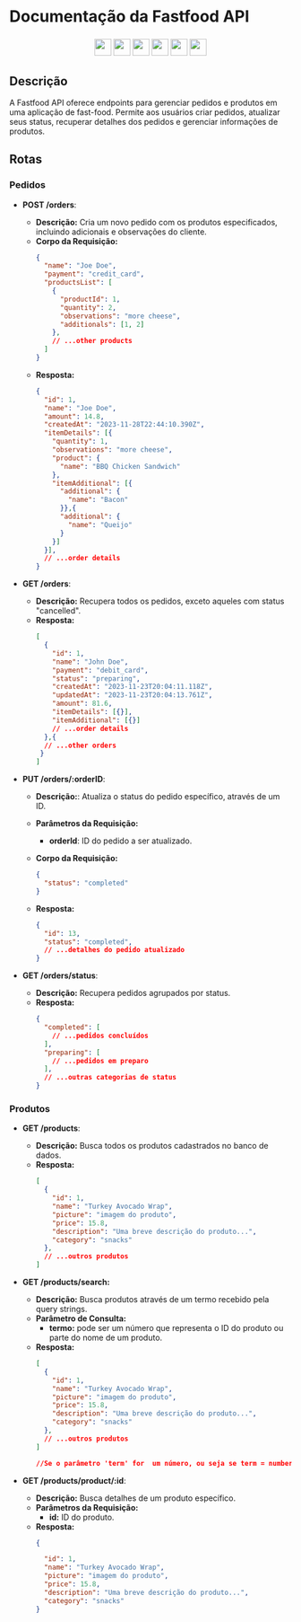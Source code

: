 # Documentação da Fastfood API

<div align="center">

  <h3></h3>

  <img src="https://img.shields.io/badge/Node.js-43853D?style=for-the-badge&logo=node.js&logoColor=white" height="30px"/> 
  <img src="https://img.shields.io/badge/Express.js-404D59?style=for-the-badge&logo=express.js&logoColor=white" height="30px"/>
  <img src="https://img.shields.io/badge/TypeScript-007ACC?style=for-the-badge&logo=typescript&logoColor=white" height="30px"/>
  <img src="https://img.shields.io/badge/PostgreSQL-316192?style=for-the-badge&logo=postgresql&logoColor=white" height="30px"/>
  <img src="https://img.shields.io/badge/Jest-323330?style=for-the-badge&logo=Jest&logoColor=white" height="30px"/>
  <img src="https://img.shields.io/badge/Prisma-3982CE?style=for-the-badge&logo=Prisma&logoColor=white" height="30px"/>
  <!-- Badges source: https://dev.to/envoy_/150-badges-for-github-pnk -->
</div>


## Descrição

A Fastfood API oferece endpoints para gerenciar pedidos e produtos em uma aplicação de fast-food. Permite aos usuários criar pedidos, atualizar seus status, recuperar detalhes dos pedidos e gerenciar informações de produtos.

## Rotas

### Pedidos

- **POST /orders**:

  - __Descrição:__ Cria um novo pedido com os produtos especificados, incluindo adicionais e observações do cliente.
  - __Corpo da Requisição:__
    ```json
    {
      "name": "Joe Doe",
      "payment": "credit_card",
      "productsList": [
        {
          "productId": 1,
          "quantity": 2,
          "observations": "more cheese",
          "additionals": [1, 2]
        },
        // ...other products
      ]
    }
    ```
  - __Resposta:__
    ```json
    {
      "id": 1,
      "name": "Joe Doe",
      "amount": 14.8,
      "createdAt": "2023-11-28T22:44:10.390Z",
      "itemDetails": [{
        "quantity": 1,
        "observations": "more cheese",
        "product": {
          "name": "BBQ Chicken Sandwich"
        },
        "itemAdditional": [{
          "additional": {
            "name": "Bacon"
          }},{
          "additional": {
            "name": "Queijo"  
          }
        }]
      }],
      // ...order details
    }
     ```
  

- **GET /orders**:

  - __Descrição:__ Recupera todos os pedidos, exceto aqueles com status "cancelled".
  - __Resposta:__
    ```json
    [
      {
        "id": 1,
        "name": "John Doe",
        "payment": "debit_card",
        "status": "preparing",
        "createdAt": "2023-11-23T20:04:11.118Z",
        "updatedAt": "2023-11-23T20:04:13.761Z",
        "amount": 81.6,
        "itemDetails": [{}],
        "itemAdditional": [{}]
        // ...order details
      },{
      // ...other orders
     }
    ]  
    ```

- **PUT /orders/:orderID**:

  - __Descrição:__: Atualiza o status do pedido específico, através de um ID.

  - __Parâmetros da Requisição:__ 
    - __orderId__: ID do pedido a ser atualizado.
  
  - __Corpo da Requisição:__
    ```json
    {
      "status": "completed"
    }
    ```
  - __Resposta:__
    ```json
    {
      "id": 13,
      "status": "completed",
      // ...detalhes do pedido atualizado
    }
    ```
  
- **GET /orders/status**:

  - __Descrição:__ Recupera pedidos agrupados por status.
  - __Resposta:__
    ```json
    {
      "completed": [
        // ...pedidos concluídos
      ],
      "preparing": [
        // ...pedidos em preparo
      ],
      // ...outras categorias de status
    }
    ```



### Produtos

- **GET /products**:

  - __Descrição:__ Busca todos os produtos cadastrados no banco de dados.
  - __Resposta:__
    ```json
    [
      {
        "id": 1,
        "name": "Turkey Avocado Wrap",
        "picture": "imagem do produto",
        "price": 15.8,
        "description": "Uma breve descrição do produto...",
        "category": "snacks"
      },
      // ...outros produtos
    ]
    ```

- **GET /products/search:**

  - __Descrição:__ Busca produtos através de um  termo recebido pela query strings.
  - __Parâmetro de Consulta:__
    - __termo:__ pode ser um número que representa o ID do produto ou parte do nome de um produto.
  - __Resposta:__
    ```json
    [
      {
        "id": 1,
        "name": "Turkey Avocado Wrap",
        "picture": "imagem do produto",
        "price": 15.8,
        "description": "Uma breve descrição do produto...",
        "category": "snacks"
      },
      // ...outros produtos
    ]

    //Se o parâmetro 'term' for  um número, ou seja se term = number , a resposta esperada é o produto com ID = term.
    ```
     
- **GET /products/product/:id**:

  - __Descrição:__ Busca detalhes de um produto específico.
  - __Parâmetros da Requisição:__
    - __id:__ ID do produto.
  - __Resposta:__
    ```json
    {
    
      "id": 1,
      "name": "Turkey Avocado Wrap",
      "picture": "imagem do produto",
      "price": 15.8,
      "description": "Uma breve descrição do produto...",
      "category": "snacks"
    }
    ```
    